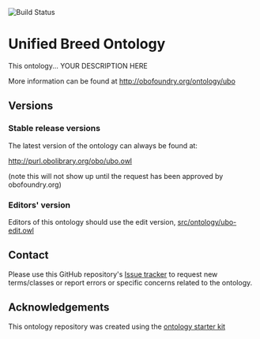 
![Build Status](https://github.com/monarch-initiative/unified_breed_ontology/workflows/CI/badge.svg)

# Unified Breed Ontology

This ontology... YOUR DESCRIPTION HERE

More information can be found at http://obofoundry.org/ontology/ubo

## Versions

### Stable release versions

The latest version of the ontology can always be found at:

http://purl.obolibrary.org/obo/ubo.owl

(note this will not show up until the request has been approved by obofoundry.org)

### Editors' version

Editors of this ontology should use the edit version, [src/ontology/ubo-edit.owl](src/ontology/ubo-edit.owl)

## Contact

Please use this GitHub repository's [Issue tracker](https://github.com/monarch-initiative/unified_breed_ontology/issues) to request new terms/classes or report errors or specific concerns related to the ontology.

## Acknowledgements

This ontology repository was created using the [ontology starter kit](https://github.com/INCATools/ontology-starter-kit)
